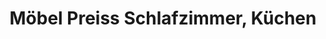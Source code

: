 ---
title: "Möbel Preiss Schlafzimmer, Küchen"
url: /kastellaun/moebel-preiss-schlafzimmer-kuechen/
shop: Möbel
---
